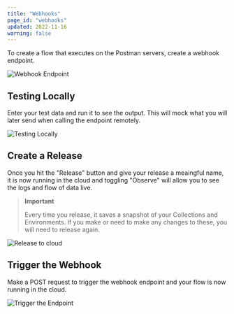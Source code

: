 ```yaml
---
title: "Webhooks"
page_id: "webhooks"
updated: 2022-11-16
warning: false
---
```


To create a flow that executes on the Postman servers, create a webhook endpoint.

![Webhook Endpoint](https://assets.postman.com/postman-labs-docs/cloud-execution/cloud-execution-webhook-endpoint.gif)

## Testing Locally

Enter your test data and run it to see the output. This will mock what you will later send when calling the endpoint remotely.

![Testing Locally]()

## Create a Release

Once you hit the "Release" button and give your release a meaingful name, it is now running in the cloud and toggling "Observe" will allow you to see the logs and flow of data live.

> **Important**
>
> Every time you release, it saves a snapshot of your Collections and Environments. If you make or need to make any changes to these, you will need to release again.

![Release to cloud](https://assets.postman.com/postman-labs-docs/cloud-execution/cloud-execution-create-release.gif)

## Trigger the Webhook

Make a POST request to trigger the webhook endpoint and your flow is now running in the cloud.

![Trigger the Endpoint](https://assets.postman.com/postman-labs-docs/cloud-execution/cloud-execution-running-in-cloud.gif)
